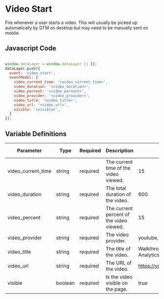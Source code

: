 # Video Start

Fire whenever a user starts a video. This will usually be picked up automatically by GTM on desktop but may need to be manually sent on mobile.

## Javascript Code

```js

window.dataLayer = window.dataLayer || [];
dataLayer.push({
  event: 'video_start',
  eventModel: {
    video_current_time: '<video_current_time>',
    video_duration: '<video_duration>',
    video_percent: '<video_percent>',
    video_provider: '<video_provider>',
    video_title: '<video_title>',
    video_url: '<video_url>',
    visible: '<visible>',
  }
});
```
## Variable Definitions

|Parameter|Type|Required|Description|Example|Pattern|Min Length|Max Length|
| --- | --- | --- | --- | --- | --- | --- | --- |
|video_current_time|string|required|The current time of the video viewed.|15|
|video_duration|string|required|The total duration of the video.|600|
|video_percent|string|required|The current percent of the video viewed.|15|
|video_provider|string|required|The video provider.|youtube, vimeo|
|video_title|string|required|The title of the video.|Walkthrough of the Google Analytics 4 User Interface|
|video_url|string|required|The URL of the video.|https://youtu.be/RhS85WQiBLU|
|visible|boolean|required|Is the video visible on the page.|true|